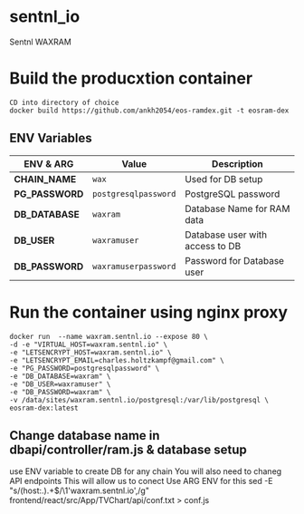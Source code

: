 # sentnl_io
Sentnl WAXRAM


# Build the producxtion container
```
CD into directory of choice
docker build https://github.com/ankh2054/eos-ramdex.git -t eosram-dex 

```


## ENV Variables

|ENV & ARG                 |Value                          |Description                                   |
|--------------------------|---------------------------------------|--------------------------------------|
|**CHAIN_NAME**            |`wax`                                  | Used for DB setup                    |
|**PG_PASSWORD**           |`postgresqlpassword`                   | PostgreSQL password                  |
|**DB_DATABASE**           |`waxram`                               | Database Name for RAM data           |
|**DB_USER**               |`waxramuser`                           | Database user with access to DB      |
|**DB_PASSWORD**           |`waxramuserpassword`                   | Password for Database user       	  |




# Run the container using nginx proxy

```
docker run  --name waxram.sentnl.io --expose 80 \
-d -e "VIRTUAL_HOST=waxram.sentnl.io" \
-e "LETSENCRYPT_HOST=waxram.sentnl.io" \
-e "LETSENCRYPT_EMAIL=charles.holtzkampf@gmail.com" \
-e "PG_PASSWORD=postgresqlpassword" \
-e "DB_DATABASE=waxram" \
-e "DB_USER=waxramuser" \
-e "DB_PASSWORD=waxram" \
-v /data/sites/waxram.sentnl.io/postgresql:/var/lib/postgresql \
eosram-dex:latest
```

##  Change database name in dbapi/controller/ram.js & database setup 
use ENV variable to create DB for any chain
You will also need to chaneg API endpoints
This will allow us to conect 
Use ARG ENV for this
sed -E "s/(host:.).+$/\1'waxram.sentnl.io',/g" frontend/react/src/App/TVChart/api/conf.txt > conf.js